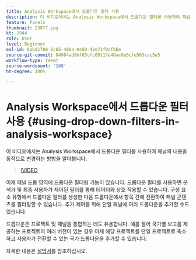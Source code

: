 ```yaml
---
title: Analysis Workspace에서 드롭다운 필터 사용
description: 이 비디오에서는 Analysis Workspace에서 드롭다운 필터를 사용하여 패널의 내용을 동적으로 변경하는 방법을 알아봅니다.
feature: Panels
thumbnail: 23877.jpg
kt: 1944
role: User
level: Beginner
exl-id: 8abd1788-6c65-400a-94d9-42e71f0dfbbe
source-git-commit: 84984ad9bf65cfc69117e40ac0e0cfe503cac5e5
workflow-type: tm+mt
source-wordcount: '168'
ht-degree: 100%

---
```


# Analysis Workspace에서 드롭다운 필터 사용 {#using-drop-down-filters-in-analysis-workspace}

이 비디오에서는 Analysis Workspace에서 드롭다운 필터를 사용하여 패널의 내용을 동적으로 변경하는 방법을 알아봅니다.

>[!VIDEO](https://video.tv.adobe.com/v/23877/?quality=12&learn=on)

이제 패널 드롭 영역에 드롭다운 필터링 기능이 있습니다. 드롭다운 필터를 사용하면 분석가 및 최종 사용자가 제어된 필터를 통해 데이터와 상호 작용할 수 있습니다. 구성 요소 유형에서 드롭다운 필터를 생성한 다음 드롭다운에서 항목 간에 전환하여 패널 콘텐츠를 필터링할 수 있습니다. 추가 제어를 위해 단일 패널에 여러 드롭다운을 추가할 수도 있습니다.

드롭다운은 프로젝트 및 패널을 통합하는 데도 유용합니다. 예를 들어 국가별 보고를 제공하는 프로젝트의 여러 버전이 있는 경우 이제 해당 프로젝트를 단일 프로젝트로 축소하고 사용자가 전환할 수 있는 국가 드롭다운을 추가할 수 있습니다.

자세한 내용은 [설명서](https://experienceleague.adobe.com/docs/analytics/analyze/analysis-workspace/panels/panels.html?lang=en)를 참조하십시오.
